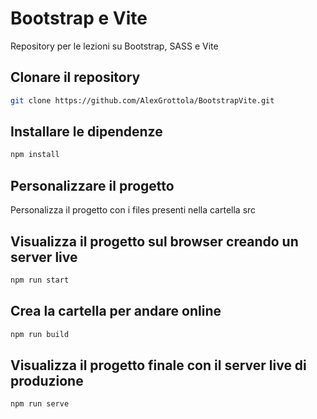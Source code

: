 # Bootstrap e Vite
Repository per le lezioni su Bootstrap, SASS e Vite

## Clonare il repository
```bash
git clone https://github.com/AlexGrottola/BootstrapVite.git
```

## Installare le dipendenze
```bash
npm install
```

## Personalizzare il progetto
Personalizza il progetto con i files presenti nella cartella src

## Visualizza il progetto sul browser creando un server live
```bash
npm run start
```

## Crea la cartella per andare online
```bash
npm run build
```

## Visualizza il progetto finale con il server live di produzione
```bash
npm run serve
```